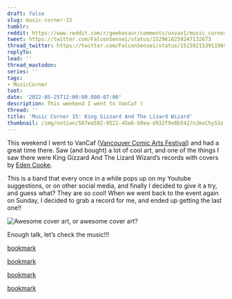 ```yaml
---
draft: false
slug: music-corner-15
tumblr:
reddit: https://www.reddit.com/r/geekosaur/comments/uxvav1/music_corner_15_king_gizzard_and_the_lizard_wizard/
tweet: https://twitter.com/FalconSensei/status/1529616259247132673
thread_twitter: https://twitter.com/FalconSensei/status/1515921539119697921
replyTo:
lead: ''
thread_mastodon:
series: ''
tags:
- MusicCorner
toot:
date: '2022-05-25T12:00:00.000-07:00'
description: This weekend I went to VanCaf (
thread: ''
title: 'Music Corner 15: King Gizzard And The Lizard Wizard'
thumbnail: /img/notion/587ea582-9521-45e6-b0ea-d932f9e8b542/nJmxChy53z-1200.jpeg
---
```


This weekend I went to VanCaf ([Vancouver Comic Arts Festival](https://www.vancaf.org/)) and had a great time there. Saw (and bought) a lot of cool art, and one of the things I saw there were King Gizzard And The Lizard Wizard’s records with covers by [Eden Cooke](https://edencooke.com/). 

This is a band that every once in a while pops up on my Youtube suggestions, or on other social media, and finally I decided to give it a try, and guess what? They are so cool! When we went back to the event again on Sunday, I decided to grab a record for me, and ended up getting the last one!! 

![Awesome cover art, or awesome cover art?](/img/notion/587ea582-9521-45e6-b0ea-d932f9e8b542/vx-duRPW4c-1200.jpeg)

Enough talk, let’s check the music!!!

[bookmark](https://www.youtube.com/watch?v=ntbNRUycbD4)

[bookmark](https://www.youtube.com/watch?v=LzcWTjY3b8Q)

[bookmark](https://www.youtube.com/watch?v=-01sgnVgkRc)

[bookmark](https://www.youtube.com/watch?v=XAdBWnp8W7Q)